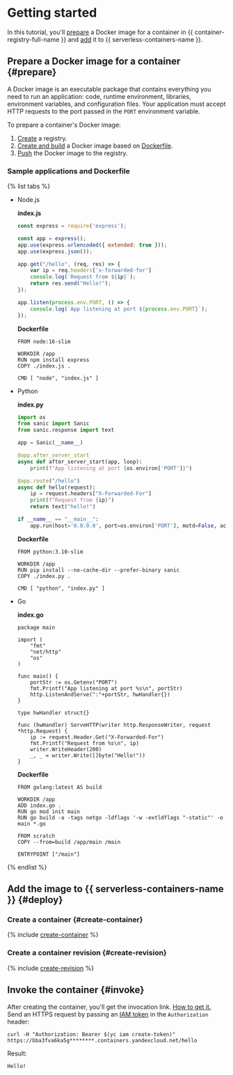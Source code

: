 # Getting started

In this tutorial, you'll [prepare](#prepare) a Docker image for a container in {{ container-registry-full-name }} and [add](#deploy) it to {{ serverless-containers-name }}.

## Prepare a Docker image for a container {#prepare}

A Docker image is an executable package that contains everything you need to run an application: code, runtime environment, libraries, environment variables, and configuration files. Your application must accept HTTP requests to the port passed in the `PORT` environment variable.

To prepare a container's Docker image:

1. [Create](../container-registry/operations/registry/registry-create.md) a registry.
1. [Create and build](../container-registry/operations/docker-image/docker-image-create.md) a Docker image based on [Dockerfile](https://docs.docker.com/engine/reference/builder/).
1. [Push](../container-registry/operations/docker-image/docker-image-push.md) the Docker image to the registry.

### Sample applications and Dockerfile

{% list tabs %}

- Node.js

    **index.js**

    ```js
    const express = require('express');

    const app = express();
    app.use(express.urlencoded({ extended: true }));
    app.use(express.json());

    app.get("/hello", (req, res) => {
        var ip = req.headers['x-forwarded-for']
        console.log(`Request from ${ip}`);
        return res.send("Hello!");
    });

    app.listen(process.env.PORT, () => {
        console.log(`App listening at port ${process.env.PORT}`);
    });
    ```

    **Dockerfile**

    ```
    FROM node:16-slim

    WORKDIR /app
    RUN npm install express
    COPY ./index.js .

    CMD [ "node", "index.js" ]
    ```

- Python

    **index.py**

    ```python
    import os
    from sanic import Sanic
    from sanic.response import text

    app = Sanic(__name__)

    @app.after_server_start
    async def after_server_start(app, loop):
        print(f"App listening at port {os.environ['PORT']}")

    @app.route("/hello")
    async def hello(request):
        ip = request.headers["X-Forwarded-For"]
        print(f"Request from {ip}")
        return text("hello!")

    if __name__ == "__main__":
        app.run(host='0.0.0.0', port=os.environ['PORT'], motd=False, access_log=False)
    ```

    **Dockerfile**

    ```
    FROM python:3.10-slim

    WORKDIR /app
    RUN pip install --no-cache-dir --prefer-binary sanic
    COPY ./index.py .

    CMD [ "python", "index.py" ]
    ```

- Go

    **index.go**

    ```golang
    package main

    import (
        "fmt"
        "net/http"
        "os"
    )

    func main() {
        portStr := os.Getenv("PORT")
        fmt.Printf("App listening at port %s\n", portStr)
        http.ListenAndServe(":"+portStr, hwHandler{})
    }

    type hwHandler struct{}

    func (hwHandler) ServeHTTP(writer http.ResponseWriter, request *http.Request) {
        ip := request.Header.Get("X-Forwarded-For")
        fmt.Printf("Request from %s\n", ip)
        writer.WriteHeader(200)
        _, _ = writer.Write([]byte("Hello!"))
    }
    ```

    **Dockerfile**

    ```
    FROM golang:latest AS build

    WORKDIR /app
    ADD index.go .
    RUN go mod init main
    RUN go build -a -tags netgo -ldflags '-w -extldflags "-static"' -o main *.go

    FROM scratch
    COPY --from=build /app/main /main

    ENTRYPOINT ["/main"]
    ```

{% endlist %}

## Add the image to {{ serverless-containers-name }} {#deploy}

### Create a container {#create-container}

{% include [create-container](../_includes/serverless-containers/create-container.md) %}

### Create a container revision {#create-revision}

{% include [create-revision](../_includes/serverless-containers/create-revision.md) %}

## Invoke the container {#invoke}

After creating the container, you'll get the invocation link. [How to get it.](./operations/invoke.md#link) Send an HTTPS request by passing an [IAM token](../iam/concepts/authorization/iam-token.md) in the `Authorization` header:

```
curl -H "Authorization: Bearer $(yc iam create-token)" https://bba3fva6ka5g********.containers.yandexcloud.net/hello
```

Result:

```
Hello!
```
